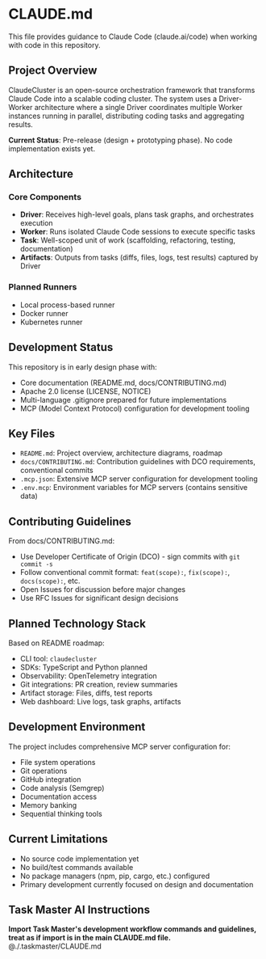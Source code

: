 # CLAUDE.md

This file provides guidance to Claude Code (claude.ai/code) when working with code in this repository.

## Project Overview

ClaudeCluster is an open-source orchestration framework that transforms Claude Code into a scalable coding cluster. The system uses a Driver-Worker architecture where a single Driver coordinates multiple Worker instances running in parallel, distributing coding tasks and aggregating results.

**Current Status**: Pre-release (design + prototyping phase). No code implementation exists yet.

## Architecture

### Core Components

- **Driver**: Receives high-level goals, plans task graphs, and orchestrates execution
- **Worker**: Runs isolated Claude Code sessions to execute specific tasks
- **Task**: Well-scoped unit of work (scaffolding, refactoring, testing, documentation)
- **Artifacts**: Outputs from tasks (diffs, files, logs, test results) captured by Driver

### Planned Runners

- Local process-based runner
- Docker runner
- Kubernetes runner

## Development Status

This repository is in early design phase with:

- Core documentation (README.md, docs/CONTRIBUTING.md)
- Apache 2.0 license (LICENSE, NOTICE)
- Multi-language .gitignore prepared for future implementations
- MCP (Model Context Protocol) configuration for development tooling

## Key Files

- `README.md`: Project overview, architecture diagrams, roadmap
- `docs/CONTRIBUTING.md`: Contribution guidelines with DCO requirements, conventional commits
- `.mcp.json`: Extensive MCP server configuration for development tooling
- `.env.mcp`: Environment variables for MCP servers (contains sensitive data)

## Contributing Guidelines

From docs/CONTRIBUTING.md:

- Use Developer Certificate of Origin (DCO) - sign commits with `git commit -s`
- Follow conventional commit format: `feat(scope):`, `fix(scope):`, `docs(scope):`, etc.
- Open Issues for discussion before major changes
- Use RFC Issues for significant design decisions

## Planned Technology Stack

Based on README roadmap:

- CLI tool: `claudecluster`
- SDKs: TypeScript and Python planned
- Observability: OpenTelemetry integration
- Git integrations: PR creation, review summaries
- Artifact storage: Files, diffs, test reports
- Web dashboard: Live logs, task graphs, artifacts

## Development Environment

The project includes comprehensive MCP server configuration for:

- File system operations
- Git operations
- GitHub integration
- Code analysis (Semgrep)
- Documentation access
- Memory banking
- Sequential thinking tools

## Current Limitations

- No source code implementation yet
- No build/test commands available
- No package managers (npm, pip, cargo, etc.) configured
- Primary development currently focused on design and documentation

## Task Master AI Instructions

**Import Task Master's development workflow commands and guidelines, treat as if import is in the main CLAUDE.md file.**
@./.taskmaster/CLAUDE.md

